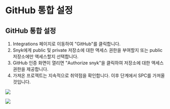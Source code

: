 # GitHub 통합 설정

## GitHub 통합 설정

1. Integrations 페이지로 이동하여 "GitHub"를 클릭합니다.
2. Snyk에게 public 및 private 저장소에 대한 액세스 권한을 부여할지 또는 public 저장소에만 액세스할지 선택합니다.
3. GitHub 인증 화면이 열리면 "Authorize snyk"을 클릭하여 저장소에 대한 액세스 권한을 제공합니다.
4. 가져온 프로젝트는 지속적으로 취약점을 확인합니다. 이후 단계에서 SPC를 가져올 것입니다.

![](https://partner-workshop-assets.s3.us-east-2.amazonaws.com/github\_integration\_image\_1.png)

![](https://partner-workshop-assets.s3.us-east-2.amazonaws.com/github\_integration\_image\_w.png)
